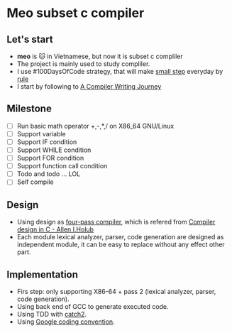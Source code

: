 # Meo subset c compiler

## Let's start
- **meo** is :cat: in Vietnamese, but now  it is subset c compliler
- The project is mainly used to study compliler.
- I use #100DaysOfCode strategy, that will make [small step](100days.md) everyday by [rule](https://github.com/kallaway/100-days-of-code/blob/master/rules.md)
- I start by following to [A Compiler Writing Journey](https://github.com/DoctorWkt/acwj)

## Milestone
- [ ] Run basic math operator +,-,*,/ on X86_64 GNU/Linux
- [ ] Support variable
- [ ] Support IF condition
- [ ] Support WHILE condition
- [ ] Support FOR condition
- [ ] Support function call condition
- [ ] Todo and todo ... LOL
- [ ] Self compile

## Design
- Using design as [four-pass compiler](system_struct.png), which is refered from [Compiler design in C - Allen I.Holub](https://holub.com/goodies/compiler/compilerDesignInC.pdf)
- Each module lexical analyzer, parser, code generation are designed as independent module, it can be easy to replace without any effect other part.

## Implementation
- Firs step: only supporting X86-64 + pass 2 (lexical analyzer, parser, code generation).
- Using back end of GCC to generate executed code.
- Using TDD with [catch2](https://github.com/catchorg/Catch2).
- Using [Google coding convention](https://google.github.io/styleguide/cppguide.html).
